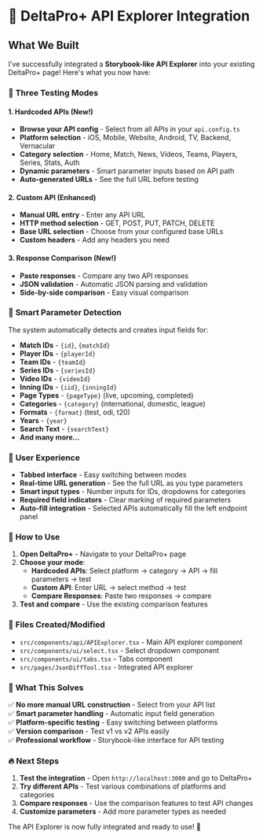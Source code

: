 # 🚀 DeltaPro+ API Explorer Integration

## What We Built

I've successfully integrated a **Storybook-like API Explorer** into your existing DeltaPro+ page! Here's what you now have:

### 🎯 **Three Testing Modes**

#### 1. **Hardcoded APIs** (New!)
- **Browse your API config** - Select from all APIs in your `api.config.ts`
- **Platform selection** - iOS, Mobile, Website, Android, TV, Backend, Vernacular
- **Category selection** - Home, Match, News, Videos, Teams, Players, Series, Stats, Auth
- **Dynamic parameters** - Smart parameter inputs based on API path
- **Auto-generated URLs** - See the full URL before testing

#### 2. **Custom API** (Enhanced)
- **Manual URL entry** - Enter any API URL
- **HTTP method selection** - GET, POST, PUT, PATCH, DELETE
- **Base URL selection** - Choose from your configured base URLs
- **Custom headers** - Add any headers you need

#### 3. **Response Comparison** (New!)
- **Paste responses** - Compare any two API responses
- **JSON validation** - Automatic JSON parsing and validation
- **Side-by-side comparison** - Easy visual comparison

### 🔧 **Smart Parameter Detection**

The system automatically detects and creates input fields for:
- **Match IDs** - `{id}`, `{matchId}`
- **Player IDs** - `{playerId}`
- **Team IDs** - `{teamId}`
- **Series IDs** - `{seriesId}`
- **Video IDs** - `{videoId}`
- **Inning IDs** - `{iid}`, `{inningId}`
- **Page Types** - `{pageType}` (live, upcoming, completed)
- **Categories** - `{category}` (international, domestic, league)
- **Formats** - `{format}` (test, odi, t20)
- **Years** - `{year}`
- **Search Text** - `{searchText}`
- **And many more...**

### 🎨 **User Experience**

- **Tabbed interface** - Easy switching between modes
- **Real-time URL generation** - See the full URL as you type parameters
- **Smart input types** - Number inputs for IDs, dropdowns for categories
- **Required field indicators** - Clear marking of required parameters
- **Auto-fill integration** - Selected APIs automatically fill the left endpoint panel

### 🚀 **How to Use**

1. **Open DeltaPro+** - Navigate to your DeltaPro+ page
2. **Choose your mode**:
   - **Hardcoded APIs**: Select platform → category → API → fill parameters → test
   - **Custom API**: Enter URL → select method → test
   - **Compare Responses**: Paste two responses → compare
3. **Test and compare** - Use the existing comparison features

### 📁 **Files Created/Modified**

- `src/components/api/APIExplorer.tsx` - Main API explorer component
- `src/components/ui/select.tsx` - Select dropdown component
- `src/components/ui/tabs.tsx` - Tabs component
- `src/pages/JsonDiffTool.tsx` - Integrated API explorer

### 🎯 **What This Solves**

✅ **No more manual URL construction** - Select from your API list  
✅ **Smart parameter handling** - Automatic input field generation  
✅ **Platform-specific testing** - Easy switching between platforms  
✅ **Version comparison** - Test v1 vs v2 APIs easily  
✅ **Professional workflow** - Storybook-like interface for API testing  

### 🔥 **Next Steps**

1. **Test the integration** - Open `http://localhost:3000` and go to DeltaPro+
2. **Try different APIs** - Test various combinations of platforms and categories
3. **Compare responses** - Use the comparison features to test API changes
4. **Customize parameters** - Add more parameter types as needed

The API Explorer is now fully integrated and ready to use! 🎉
